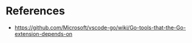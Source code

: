 # References
* https://github.com/Microsoft/vscode-go/wiki/Go-tools-that-the-Go-extension-depends-on
